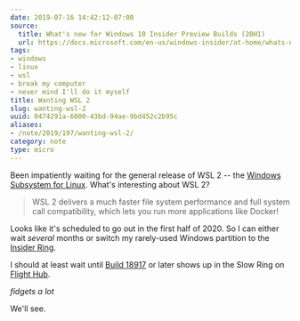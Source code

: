 ```yaml
---
date: 2019-07-16 14:42:12-07:00
source:
  title: What's new for Windows 10 Insider Preview Builds (20H1)
  url: https://docs.microsoft.com/en-us/windows-insider/at-home/whats-new-wip-at-home-20h1
tags:
- windows
- linux
- wsl
- break my computer
- never mind I'll do it myself
title: Wanting WSL 2
slug: wanting-wsl-2
uuid: 0474291a-6000-43bd-94ae-9bd452c2b95c
aliases:
- /note/2019/197/wanting-wsl-2/
category: note
type: micro
---
```

Been impatiently waiting for the general release of WSL 2 -- the [Windows
Subsystem for Linux][]. What's interesting about WSL 2?

[Windows Subsystem for Linux]: https://docs.microsoft.com/en-us/windows/wsl/about

> WSL 2 delivers a much faster file system performance and full system call
> compatibility, which lets you run more applications like Docker!

Looks like it's scheduled to go out in the first half of 2020.  So I can either
wait *several* months or switch my rarely-used Windows partition to the [Insider
Ring][].

[Insider Ring]: https://insider.windows.com/en-us/how-to-overview/

I should at least wait until [Build 18917][] or later shows up in the Slow Ring
on [Flight Hub][].

[Build 18917]: https://blogs.windows.com/windowsexperience/2019/06/12/announcing-windows-10-insider-preview-build-18917/#VhwdYU5EDiYa7XDx.97

[Flight Hub]: https://docs.microsoft.com/en-us/windows-insider/flight-hub/

*fidgets a lot*

We'll see.